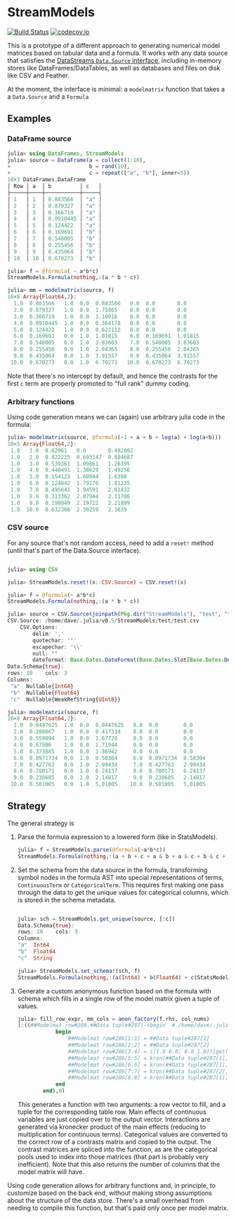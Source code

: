 # StreamModels

[![Build Status](https://travis-ci.org/kleinschmidt/StreamModels.jl.svg?branch=master)](https://travis-ci.org/kleinschmidt/StreamModels.jl)
[![codecov.io](http://codecov.io/github/kleinschmidt/StreamModels.jl/coverage.svg?branch=master)](http://codecov.io/github/kleinschmidt/StreamModels.jl?branch=master)

This is a prototype of a different approach to generating numerical model
matrices based on tabular data and a formula.  It works with any data source
that satisfies
the
[DataStreams `Data.Source` interface](http://juliadata.github.io/DataStreams.jl/stable/),
including in-memory stores like DataFrames/DataTables, as well as databases and
files on disk like CSV and Feather.

At the moment, the interface is minimal: a `modelmatrix` function that takes a
a `Data.Source` and a `Formula`

## Examples

### DataFrame source

```julia
julia> using DataFrames, StreamModels
julia> source = DataFrame(a = collect(1:10),
+                         b = rand(10),
+                         c = repeat(["a", "b"], inner=5))
10×3 DataFrames.DataFrame
│ Row │ a  │ b         │ c   │
├─────┼────┼───────────┼─────┤
│ 1   │ 1  │ 0.883566  │ "a" │
│ 2   │ 2  │ 0.879327  │ "a" │
│ 3   │ 3  │ 0.366719  │ "a" │
│ 4   │ 4  │ 0.0910445 │ "a" │
│ 5   │ 5  │ 0.124422  │ "a" │
│ 6   │ 6  │ 0.169691  │ "b" │
│ 7   │ 7  │ 0.548005  │ "b" │
│ 8   │ 8  │ 0.255456  │ "b" │
│ 9   │ 9  │ 0.435064  │ "b" │
│ 10  │ 10 │ 0.670273  │ "b" │

julia> f = @formula( ~ a*b*c)
StreamModels.Formula(nothing,:(a * b * c))

julia> mm = modelmatrix(source, f)
10×8 Array{Float64,2}:
  1.0  0.883566   1.0  0.0  0.883566   0.0  0.0       0.0    
  2.0  0.879327   1.0  0.0  1.75865    0.0  0.0       0.0    
  3.0  0.366719   1.0  0.0  1.10016    0.0  0.0       0.0    
  4.0  0.0910445  1.0  0.0  0.364178   0.0  0.0       0.0    
  5.0  0.124422   1.0  0.0  0.622112   0.0  0.0       0.0    
  6.0  0.169691   0.0  1.0  1.01815    6.0  0.169691  1.01815
  7.0  0.548005   0.0  1.0  3.83603    7.0  0.548005  3.83603
  8.0  0.255456   0.0  1.0  2.04365    8.0  0.255456  2.04365
  9.0  0.435064   0.0  1.0  3.91557    9.0  0.435064  3.91557
 10.0  0.670273   0.0  1.0  6.70273   10.0  0.670273  6.70273
```

Note that there's no intercept by default, and hence the contrasts for the first
`c` term are properly promoted to "full rank" dummy coding.

### Arbitrary functions

Using code generation means we can (again) use arbitrary julia code in the
formula:

```julia
julia> modelmatrix(source, @formula(~1 + a + b + log(a) + log(a+b)))
10×5 Array{Float64,2}:
 1.0   1.0  0.62061   0.0       0.482802
 1.0   2.0  0.422225  0.693147  0.884687
 1.0   3.0  0.539361  1.09861   1.26395 
 1.0   4.0  0.448491  1.38629   1.49256 
 1.0   5.0  0.154123  1.60944   1.6398  
 1.0   6.0  0.124842  1.79176   1.81235 
 1.0   7.0  0.495641  1.94591   2.01432 
 1.0   8.0  0.313362  2.07944   2.11786 
 1.0   9.0  0.198049  2.19722   2.21899 
 1.0  10.0  0.632366  2.30259   2.3639  
```

### CSV source

For any source that's not random access, need to add a `reset!` method (until
that's part of the Data.Source interface).

```julia

julia> using CSV

julia> StreamModels.reset!(x::CSV.Source) = CSV.reset!(x)

julia> f = @formula(~ a*b*c)
StreamModels.Formula(nothing,:(a * b * c))

julia> source = CSV.Source(joinpath(Pkg.dir("StreamModels"), "test", "test.csv"))
CSV.Source: /home/dave/.julia/v0.5/StreamModels/test/test.csv
    CSV.Options:
        delim: ','
        quotechar: '"'
        escapechar: '\\'
        null: ""
        dateformat: Base.Dates.DateFormat(Base.Dates.Slot[Base.Dates.DelimitedSlot{Base.Dates.Year}(Base.Dates.Year,'y',4,"-"),Base.Dates.DelimitedSlot{Base.Dates.Month}(Base.Dates.Month,'m',2,"-"),Base.Dates.DelimitedSlot{Base.Dates.Day}(Base.Dates.Day,'d',2,r"(?=\s|$)")],"","english")
Data.Schema{true}:
rows: 10	cols: 3
Columns:
 "a"  Nullable{Int64}               
 "b"  Nullable{Float64}             
 "c"  Nullable{WeakRefString{UInt8}}

julia> modelmatrix(source, f)
10×8 Array{Float64,2}:
  1.0  0.0447625  1.0  0.0  0.0447625   0.0  0.0        0.0    
  2.0  0.208667   1.0  0.0  0.417334    0.0  0.0        0.0    
  3.0  0.559094   1.0  0.0  1.67728     0.0  0.0        0.0    
  4.0  0.67986    1.0  0.0  2.71944     0.0  0.0        0.0    
  5.0  0.373885   1.0  0.0  1.86942     0.0  0.0        0.0    
  6.0  0.0971734  0.0  1.0  0.58304     6.0  0.0971734  0.58304
  7.0  0.427763   0.0  1.0  2.99434     7.0  0.427763   2.99434
  8.0  0.780171   0.0  1.0  6.24137     8.0  0.780171   6.24137
  9.0  0.238685   0.0  1.0  2.14817     9.0  0.238685   2.14817
 10.0  0.501005   0.0  1.0  5.01005    10.0  0.501005   5.01005

```

## Strategy

The general strategy is 

1. Parse the formula expression to a lowered form (like in StatsModels).

    ```julia
    julia> f = StreamModels.parse(@formula(~a*b*c))
    StreamModels.Formula(nothing,:(a + b + c + a & b + a & c + b & c + &(a,b,c)))
    ```

2. Set the schema from the data source in the formula, transforming symbol nodes
   in the formula AST into special representations of terms, `ContinuousTerm` or
   `CategoricalTerm`.  This requires first making one pass through the data to
   get the unique values for categorical columns, which is stored in the schema
   metadata.
   
    ```julia

    julia> sch = StreamModels.get_unique(source, [:c])
    Data.Schema{true}:
    rows: 10	cols: 3
    Columns:
    "a"  Int64  
    "b"  Float64
    "c"  String 

    julia> StreamModels.set_schema!(sch, f)
    StreamModels.Formula(nothing,:(a(Int64) + b(Float64) + c(StatsModels.FullDummyCoding{String}) + a(Int64) & b(Float64) + a(Int64) & c(StatsModels.DummyCoding{String}) + b(Float64) & c(StatsModels.DummyCoding{String}) + &(a(Int64),b(Float64),c(StatsModels.DummyCoding{String}))))
    ```
   
3. Generate a custom anonymous function based on the formula with schema which
   fills in a single row of the model matrix given a tuple of values.

    ```julia
    julia> fill_row_expr, mm_cols = anon_factory(f.rhs, col_nums)
    (:((##Modelmat row#286,##Data tuple#287)->begin  # /home/dave/.julia/v0.5/StreamModels/src/modelmatrix.jl, line 123:
                begin 
                    ##Modelmat row#286[1:1] = ##Data tuple#287[1]
                    ##Modelmat row#286[2:2] = ##Data tuple#287[2]
                    ##Modelmat row#286[3:4] = ([1.0 0.0; 0.0 1.0])[get(CategoricalArrays.CategoricalPool{String,UInt32}(["a","b"]),##Data tuple#287[3]),:]
                    ##Modelmat row#286[5:5] = kron(##Data tuple#287[1],##Data tuple#287[2])
                    ##Modelmat row#286[6:6] = kron(##Data tuple#287[1],([0.0; 1.0])[get(CategoricalArrays.CategoricalPool{String,UInt32}(["a","b"]),##Data tuple#287[3]),:])
                    ##Modelmat row#286[7:7] = kron(##Data tuple#287[2],([0.0; 1.0])[get(CategoricalArrays.CategoricalPool{String,UInt32}(["a","b"]),##Data tuple#287[3]),:])
                    ##Modelmat row#286[8:8] = kron(##Data tuple#287[1],##Data tuple#287[2],([0.0; 1.0])[get(CategoricalArrays.CategoricalPool{String,UInt32}(["a","b"]),##Data tuple#287[3]),:])
                end
            end),8)
    ```

    This generates a function with two arguments: a row vector to fill, and a
    tuple for the corresponding table row.  Main effects of continuous variables
    are just copied over to the output vector.  Interactions are generated via
    kronecker product of the main effects (reducing to multiplication for
    continuous terms).  Categorical values are converted to the correct row of a
    contrasts matrix and copied to the output.  The contrast matrices are
    spliced into the function, as are the categorical pools used to index into
    those matrices (that part is probably very inefficient).  Note that this
    also returns the number of columns that the model matrix will have.

Using code generation allows for arbitrary functions and, in principle, to
customize based on the back end, without making strong assumptions about the
structure of the data store.  There's a small overhead from needing to compile
this function, but that's paid only once per model matrix.

